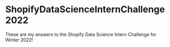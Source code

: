 # ShopifyDataScienceInternChallenge2022
These are my answers to the Shopify Data Science Intern Challenge for Winter 2022!
